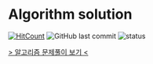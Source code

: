 # Algorithm solution

[![HitCount](http://hits.dwyl.com/eehwan/Algorithm-solutions.svg)](http://hits.dwyl.com/eehwan/Algorithm-solutions)
![GitHub last commit](https://img.shields.io/github/last-commit/eehwan/Algorithm-solutions.svg)
![status](https://img.shields.io/badge/working-brightgreen.svg)

[> 알고리즘 문제풀이 보기 <](https://velog.io/@eehwan/series/%EC%95%8C%EA%B3%A0%EB%A6%AC%EC%A6%98-%EB%AC%B8%EC%A0%9C%ED%92%80%EC%9D%B4)
